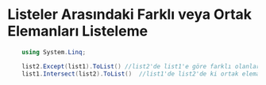 # Listeler Arasındaki Farklı veya Ortak Elemanları Listeleme

```csharp
    using System.Linq;

    list2.Except(list1).ToList() //list2'de list1'e göre farklı olanlar elemanlar
    list1.Intersect(list2).ToList()  //list1'de list2'de ki ortak elemanlar
```
